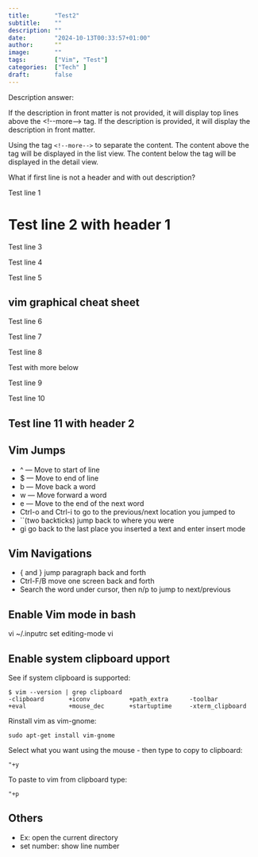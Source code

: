 ```yaml
---
title:       "Test2"
subtitle:    ""
description: ""
date:        "2024-10-13T00:33:57+01:00"
author:      ""
image:       ""
tags:        ["Vim", "Test"]
categories:  ["Tech" ]
draft:       false
---
```

Description answer: 

If the description in front matter is not provided, it will display top lines above the \<!--more--\> tag. If the description is provided, it will display the description in front matter. 

Using the tag `<!--more-->` to separate the content. The content above the tag will be displayed in the list view. The content below the tag will be displayed in the detail view. 

<!--more-->
What if first line is not a header and with out description?

Test line 1

# Test line 2 with header 1

Test line 3

Test line 4

Test line 5

## vim graphical cheat sheet

Test line 6

Test line 7

Test line 8

Test with more below
<!--more-->

Test line 9

Test line 10

## Test line 11 with header 2
<!--![](//img/2018-02-09-vim-tips/vi-vim-cheat-sheet.svg)-->
<!--more-->
## Vim Jumps

* ^ — Move to start of line
* $ — Move to end of line
* b — Move back a word
* w — Move forward a word
* e — Move to the end of the next word
* Ctrl-o and Ctrl-i to go to the previous/next location you jumped to
* ``(two backticks) jump back to where you were
* gi go back to the last place you inserted a text and enter insert mode

## Vim Navigations

* { and } jump paragraph back and forth
* Ctrl-F/B move one screen back and forth
* Search the word under cursor, then n/p to jump to next/previous 


## Enable Vim mode in bash
vi ~/.inputrc
set editing-mode vi

## Enable system clipboard upport

See if system clipboard is supported:     
```
$ vim --version | grep clipboard
-clipboard       +iconv           +path_extra      -toolbar
+eval            +mouse_dec       +startuptime     -xterm_clipboard
```

Rinstall vim as vim-gnome:   
```
sudo apt-get install vim-gnome
```
Select what you want using the mouse - then type to copy to clipboard:  
```
"+y
```

To paste to vim from clipboard type:  
```
"+p
```
## Others
* Ex: open the current directory
* set number: show line number
